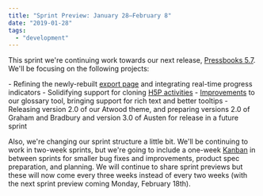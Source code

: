 ```yaml
---
title: "Sprint Preview: January 28–February 8"
date: "2019-01-28"
tags: 
  - "development"
---
```


This sprint we're continuing work towards our next release, [Pressbooks 5.7](https://github.com/pressbooks/pressbooks/projects/38). We'll be focusing on the following projects:

\- Refining the newly-rebuilt [export page](https://github.com/pressbooks/pressbooks/pull/1553) and integrating real-time progress indicators - Solidifying support for cloning [H5P activities](https://github.com/pressbooks/pressbooks/issues/1529) - [Improvements](https://github.com/pressbooks/pressbooks/pull/1559) to our glossary tool, bringing support for rich text and better tooltips - Releasing version 2.0 of our Atwood theme, and preparing versions 2.0 of Graham and Bradbury and version 3.0 of Austen for release in a future sprint

Also, we're changing our sprint structure a little bit. We'll be continuing to work in two-week sprints, but we're going to include a one-week [Kanban](https://docs.microsoft.com/en-us/azure/devops/learn/agile/what-is-kanban) in between sprints for smaller bug fixes and improvements, product spec preparation, and planning. We will continue to share sprint previews but these will now come every three weeks instead of every two weeks (with the next sprint preview coming Monday, February 18th).
